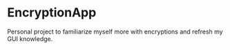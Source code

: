 # EncryptionApp

Personal project to familiarize myself more with encryptions and refresh my GUI knowledge.
